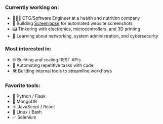 ### Currently working on:

- 👨🏻‍💻 CTO/Software Engineer at a health and nutrition company
- 🤖 Building [Screenlapse](https://screenlapse.com) for automated website screenshots
- 📟 Tinkering with electronics, microcontrollers, and 3D printing
- 📡 Learning about networking, system administration, and cybersecurity

### Most interested in:

- 🌐 Building and scaling REST APIs
- 🤖 Automating repetitive tasks with code
- 🛠 Building internal tools to streamline workflows

### Favorite tools:

- 🐍 Python / Flask
- 💽 MongoDB
- ⚛️ JavaScript / React
- 🐧 Linux / Bash
- ✅ Selenium
